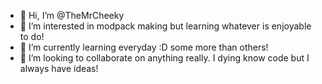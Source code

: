 - 👋 Hi, I’m @TheMrCheeky
- 👀 I’m interested in modpack making but learning whatever is enjoyable to do!
- 🌱 I’m currently learning everyday :D some more than others!
- 💞️ I’m looking to collaborate on anything really. I dying know code but I always have ideas!

<!---
TheMrCheeky/TheMrCheeky is a ✨ special ✨ repository because its `README.md` (this file) appears on your GitHub profile.
You can click the Preview link to take a look at your changes.
--->
